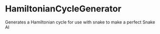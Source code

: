 # HamiltonianCycleGenerator
Generates a Hamiltonian cycle for use with snake to make a perfect Snake AI


